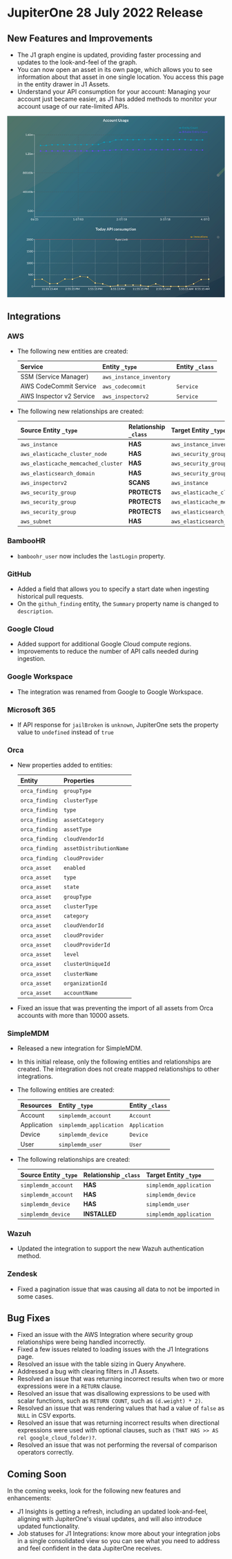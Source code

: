 # JupiterOne 28 July 2022 Release

## New Features and Improvements
-  The J1 graph engine is updated, providing faster processing and updates to the look-and-feel of the graph.
-  You can now open an asset in its own page, which allows you to see information about that asset in one single location. You access this page in the entity drawer in J1 Assets. 
-  Understand your API consumption for your account: Managing your account just became easier, as J1 has added methods to monitor your account usage of our rate-limited APIs. 
   

![](../assets/ratelimiting.png) 




## Integrations

### AWS
- The following new entities are created:

    | Service                  | Entity `_type`            | Entity `_class` |
    | ------------------------ | ------------------------- | --------------- |
    | SSM (Service Manager)    | `aws_instance_inventory`  |                 |
    | AWS CodeCommit Service   | `aws_codecommit`          | `Service`       |
    | AWS Inspector v2 Service | `aws_inspectorv2`         | `Service`       |

- The following new relationships are created:

    | Source Entity `_type`               | Relationship `_class` | Target Entity `_type`               |
    | ----------------------------------- | --------------------- | ----------------------------------- |
    | `aws_instance`                      | **HAS**               | `aws_instance_inventory`            |
    | `aws_elasticache_cluster_node`      | **HAS**               | `aws_security_group`                |
    | `aws_elasticache_memcached_cluster` | **HAS**               | `aws_security_group`                |
    | `aws_elasticsearch_domain`          | **HAS**               | `aws_security_group`                |
    | `aws_inspectorv2`                   | **SCANS**             | `aws_instance`                      |
    | `aws_security_group`                | **PROTECTS**          | `aws_elasticache_cluster_node`      |
    | `aws_security_group`                | **PROTECTS**          | `aws_elasticache_memcached_cluster` |
    | `aws_security_group`                | **PROTECTS**          | `aws_elasticsearch_domain`          |
    | `aws_subnet`                        | **HAS**               | `aws_elasticsearch_domain`          |

### BambooHR
- `bamboohr_user` now includes the `lastLogin` property.

### GitHub
- Added a field that allows you to specify a start date when ingesting historical pull requests.
- On the `githuh_finding` entity, the `Summary` property name is changed to `description`.

### Google Cloud
- Added support for additional Google Cloud compute regions.
- Improvements to reduce the number of API calls needed during ingestion.

### Google Workspace
- The integration was renamed from Google to Google Workspace.

### Microsoft 365
- If API response for `jailBroken` is `unknown`, JupiterOne sets the property value to `undefined` instead of `true`


### Orca
- New properties added to entities:

    | Entity         | Properties              |
    | -------------- | ----------------------- |
    | `orca_finding` | `groupType`             |
    | `orca_finding` | `clusterType`           |
    | `orca_finding` | `type`                  |
    | `orca_finding` | `assetCategory`         |
    | `orca_finding` | `assetType`             |
    | `orca_finding` | `cloudVendorId`         |
    | `orca_finding` | `assetDistributionName` |
    | `orca_finding` | `cloudProvider`         |
    | `orca_asset`   | `enabled`               |
    | `orca_asset`   | `type`                  |
    | `orca_asset`   | `state`                 |
    | `orca_asset`   | `groupType`             |
    | `orca_asset`   | `clusterType`           |
    | `orca_asset`   | `category`              |
    | `orca_asset`   | `cloudVendorId`         |
    | `orca_asset`   | `cloudProvider`         |
    | `orca_asset`   | `cloudProviderId`       |
    | `orca_asset`   | `level`                 |
    | `orca_asset`   | `clusterUniqueId`       |
    | `orca_asset`   | `clusterName`           |
    | `orca_asset`   | `organizationId`        |
    | `orca_asset`   | `accountName`           |

- Fixed an issue that was preventing the import of all assets from Orca accounts with more than 10000 assets.

### SimpleMDM
- Released a new integration for SimpleMDM.
- In this initial release, only the following entities and relationships are created. The integration does not create mapped relationships to other integrations.

- The following entities are created:

  | Resources   | Entity `_type`          | Entity `_class` |
  | ----------- | ----------------------- | --------------- |
  | Account     | `simplemdm_account`     | `Account`       |
  | Application | `simplemdm_application` | `Application`   |
  | Device      | `simplemdm_device`      | `Device`        |
  | User        | `simplemdm_user`        | `User`          |

- The following relationships are created:

  | Source Entity `_type` | Relationship `_class` | Target Entity `_type`   |
  | --------------------- | --------------------- | ----------------------- |
  | `simplemdm_account`   | **HAS**               | `simplemdm_application` |
  | `simplemdm_account`   | **HAS**               | `simplemdm_device`      |
  | `simplemdm_device`    | **HAS**               | `simplemdm_user`        |
  | `simplemdm_device`    | **INSTALLED**         | `simplemdm_application` |

  


### Wazuh
- Updated the integration to support the new Wazuh authentication method.

### Zendesk
- Fixed a pagination issue that was causing all data to not be imported in some cases.

## Bug Fixes
-  Fixed an issue with the AWS Integration where security group relationships were being handled incorrectly.
-  Fixed a few issues related to loading issues with the J1 Integrations page. 
-  Resolved an issue with the table sizing in Query Anywhere. 
-  Addressed a bug with clearing filters in J1 Assets.
-  Resolved an issue that was returning incorrect results when two or more expressions were in a `RETURN` clause.
-  Resolved an issue that was disallowing expressions to be used with scalar functions, such as `RETURN COUNT`, such as `(d.weight) * 2)`.
-  Resolved an issue that was rendering values that had a value of `false` as `NULL` in CSV exports.
-  Resolved an issue that was returning incorrect results when directional expressions were used with optional clauses, such as `(THAT HAS >> AS rel google_cloud_folder)?`.
-  Resolved an issue that was not performing the reversal of comparison operators correctly. 

## Coming Soon

In the coming weeks, look for the following new features and enhancements:

- J1 Insights is getting a refresh, including an updated look-and-feel, aligning with JupiterOne's visual updates, and will also introduce updated functionality.
- Job statuses for J1 Integrations: know more about your integration jobs in a single consolidated view so you can see what you need to address and feel confident in the data JupiterOne receives.
